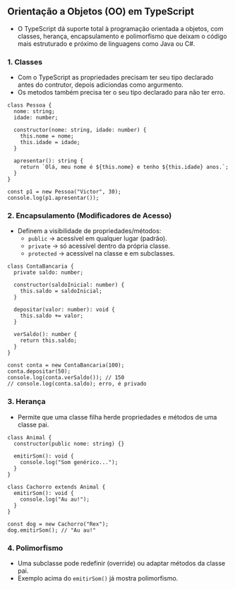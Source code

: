 ## Orientação a Objetos (OO) em TypeScript
- O TypeScript dá suporte total à programação orientada a objetos, com classes, herança, encapsulamento e polimorfismo que deixam o código mais estruturado e próximo de linguagens como Java ou C#.

### 1. Classes
- Com o TypeScript as propriedades precisam ter seu tipo declarado antes do contrutor, depois adiciondas como argurmento.
- Os metodos também precisa ter o seu tipo declarado para não ter erro.
```
class Pessoa {
  nome: string;
  idade: number;

  constructor(nome: string, idade: number) {
    this.nome = nome;
    this.idade = idade;
  }

  apresentar(): string {
    return `Olá, meu nome é ${this.nome} e tenho ${this.idade} anos.`;
  }
}

const p1 = new Pessoa("Victor", 30);
console.log(p1.apresentar());
```

### 2. Encapsulamento (Modificadores de Acesso)
- Definem a visibilidade de propriedades/métodos:
    - ``public`` → acessível em qualquer lugar (padrão).
    - ``private`` → só acessível dentro da própria classe.
    - ``protected`` → acessível na classe e em subclasses.
```
class ContaBancaria {
  private saldo: number;

  constructor(saldoInicial: number) {
    this.saldo = saldoInicial;
  }

  depositar(valor: number): void {
    this.saldo += valor;
  }

  verSaldo(): number {
    return this.saldo;
  }
}

const conta = new ContaBancaria(100);
conta.depositar(50);
console.log(conta.verSaldo()); // 150
// console.log(conta.saldo); erro, é privado
```
### 3. Herança
- Permite que uma classe filha herde propriedades e métodos de uma classe pai.
```
class Animal {
  constructor(public nome: string) {}

  emitirSom(): void {
    console.log("Som genérico...");
  }
}

class Cachorro extends Animal {
  emitirSom(): void {
    console.log("Au au!");
  }
}

const dog = new Cachorro("Rex");
dog.emitirSom(); // "Au au!"
```

### 4. Polimorfismo
- Uma subclasse pode redefinir (override) ou adaptar métodos da classe pai.
- Exemplo acima do ``emitirSom()`` já mostra polimorfismo.